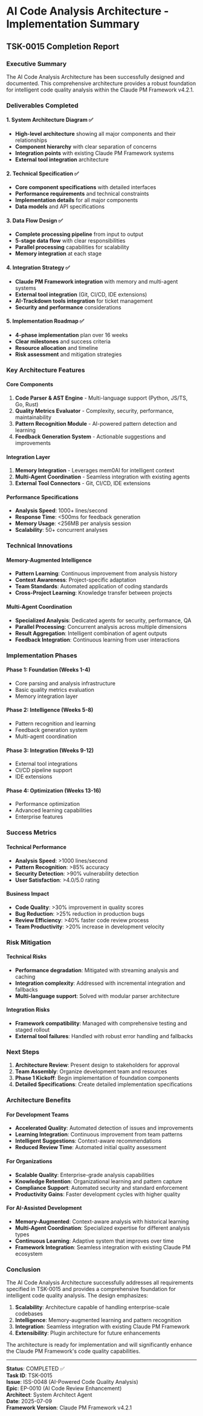 # AI Code Analysis Architecture - Implementation Summary

## TSK-0015 Completion Report

### Executive Summary

The AI Code Analysis Architecture has been successfully designed and documented. This comprehensive architecture provides a robust foundation for intelligent code quality analysis within the Claude PM Framework v4.2.1.

### Deliverables Completed

#### 1. System Architecture Diagram ✅
- **High-level architecture** showing all major components and their relationships
- **Component hierarchy** with clear separation of concerns
- **Integration points** with existing Claude PM Framework systems
- **External tool integration** architecture

#### 2. Technical Specification ✅
- **Core component specifications** with detailed interfaces
- **Performance requirements** and technical constraints
- **Implementation details** for all major components
- **Data models** and API specifications

#### 3. Data Flow Design ✅
- **Complete processing pipeline** from input to output
- **5-stage data flow** with clear responsibilities
- **Parallel processing** capabilities for scalability
- **Memory integration** at each stage

#### 4. Integration Strategy ✅
- **Claude PM Framework integration** with memory and multi-agent systems
- **External tool integration** (Git, CI/CD, IDE extensions)
- **AI-Trackdown tools integration** for ticket management
- **Security and performance** considerations

#### 5. Implementation Roadmap ✅
- **4-phase implementation** plan over 16 weeks
- **Clear milestones** and success criteria
- **Resource allocation** and timeline
- **Risk assessment** and mitigation strategies

### Key Architecture Features

#### Core Components
1. **Code Parser & AST Engine** - Multi-language support (Python, JS/TS, Go, Rust)
2. **Quality Metrics Evaluator** - Complexity, security, performance, maintainability
3. **Pattern Recognition Module** - AI-powered pattern detection and learning
4. **Feedback Generation System** - Actionable suggestions and improvements

#### Integration Layer
1. **Memory Integration** - Leverages mem0AI for intelligent context
2. **Multi-Agent Coordination** - Seamless integration with existing agents
3. **External Tool Connectors** - Git, CI/CD, IDE extensions

#### Performance Specifications
- **Analysis Speed**: 1000+ lines/second
- **Response Time**: <500ms for feedback generation
- **Memory Usage**: <256MB per analysis session
- **Scalability**: 50+ concurrent analyses

### Technical Innovations

#### Memory-Augmented Intelligence
- **Pattern Learning**: Continuous improvement from analysis history
- **Context Awareness**: Project-specific adaptation
- **Team Standards**: Automated application of coding standards
- **Cross-Project Learning**: Knowledge transfer between projects

#### Multi-Agent Coordination
- **Specialized Analysis**: Dedicated agents for security, performance, QA
- **Parallel Processing**: Concurrent analysis across multiple dimensions
- **Result Aggregation**: Intelligent combination of agent outputs
- **Feedback Integration**: Continuous learning from user interactions

### Implementation Phases

#### Phase 1: Foundation (Weeks 1-4)
- Core parsing and analysis infrastructure
- Basic quality metrics evaluation
- Memory integration layer

#### Phase 2: Intelligence (Weeks 5-8)
- Pattern recognition and learning
- Feedback generation system
- Multi-agent coordination

#### Phase 3: Integration (Weeks 9-12)
- External tool integrations
- CI/CD pipeline support
- IDE extensions

#### Phase 4: Optimization (Weeks 13-16)
- Performance optimization
- Advanced learning capabilities
- Enterprise features

### Success Metrics

#### Technical Performance
- **Analysis Speed**: >1000 lines/second
- **Pattern Recognition**: >85% accuracy
- **Security Detection**: >90% vulnerability detection
- **User Satisfaction**: >4.0/5.0 rating

#### Business Impact
- **Code Quality**: >30% improvement in quality scores
- **Bug Reduction**: >25% reduction in production bugs
- **Review Efficiency**: >40% faster code review process
- **Team Productivity**: >20% increase in development velocity

### Risk Mitigation

#### Technical Risks
- **Performance degradation**: Mitigated with streaming analysis and caching
- **Integration complexity**: Addressed with incremental integration and fallbacks
- **Multi-language support**: Solved with modular parser architecture

#### Integration Risks
- **Framework compatibility**: Managed with comprehensive testing and staged rollout
- **External tool failures**: Handled with robust error handling and fallbacks

### Next Steps

1. **Architecture Review**: Present design to stakeholders for approval
2. **Team Assembly**: Organize development team and resources
3. **Phase 1 Kickoff**: Begin implementation of foundation components
4. **Detailed Specifications**: Create detailed implementation specifications

### Architecture Benefits

#### For Development Teams
- **Accelerated Quality**: Automated detection of issues and improvements
- **Learning Integration**: Continuous improvement from team patterns
- **Intelligent Suggestions**: Context-aware recommendations
- **Reduced Review Time**: Automated initial quality assessment

#### For Organizations
- **Scalable Quality**: Enterprise-grade analysis capabilities
- **Knowledge Retention**: Organizational learning and pattern capture
- **Compliance Support**: Automated security and standard enforcement
- **Productivity Gains**: Faster development cycles with higher quality

#### For AI-Assisted Development
- **Memory-Augmented**: Context-aware analysis with historical learning
- **Multi-Agent Coordination**: Specialized expertise for different analysis types
- **Continuous Learning**: Adaptive system that improves over time
- **Framework Integration**: Seamless integration with existing Claude PM ecosystem

### Conclusion

The AI Code Analysis Architecture successfully addresses all requirements specified in TSK-0015 and provides a comprehensive foundation for intelligent code quality analysis. The design emphasizes:

1. **Scalability**: Architecture capable of handling enterprise-scale codebases
2. **Intelligence**: Memory-augmented learning and pattern recognition
3. **Integration**: Seamless integration with existing Claude PM Framework
4. **Extensibility**: Plugin architecture for future enhancements

The architecture is ready for implementation and will significantly enhance the Claude PM Framework's code quality capabilities.

---

**Status**: COMPLETED ✅  
**Task ID**: TSK-0015  
**Issue**: ISS-0048 (AI-Powered Code Quality Analysis)  
**Epic**: EP-0010 (AI Code Review Enhancement)  
**Architect**: System Architect Agent  
**Date**: 2025-07-09  
**Framework Version**: Claude PM Framework v4.2.1
